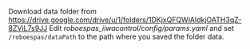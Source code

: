 Download data folder from https://drive.google.com/drive/u/1/folders/1DKjxQFQWiAIdkjOATH3qZ-8ZViL7s9JJ
Edit *roboespas_iiwacontrol/config/params.yaml* and set ```/roboespas/dataPath``` to the path where you saved the folder data.
